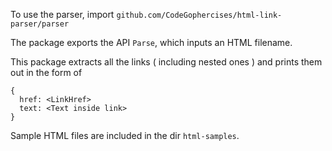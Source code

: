 To use the parser, import `github.com/CodeGophercises/html-link-parser/parser`

The package exports the API `Parse`, which inputs an HTML filename.

This package extracts all the links ( including nested ones ) and prints them out in the form of 
```
{
  href: <LinkHref>
  text: <Text inside link>
}
```

Sample HTML files are included in the dir `html-samples`.
